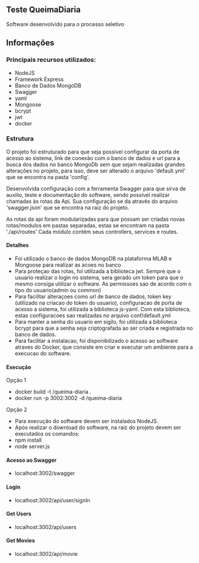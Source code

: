 
## Teste QueimaDiaria ##
Software desenvolvido para o processo seletivo

## Informações ##

### Principais recursos utilizados: ###
* NodeJS
* Framework Express
* Banco de Dados MongoDB
* Swagger
* yaml
* Mongoose
* bcrypt
* jwt
* docker

### Estrutura ###
O projeto foi estruturado para que seja possível configurar da porta de acesso ao sistema,
link de conexão com o banco de dados e url para a busca dos dados no banco MongoDb sem que
sejam realizadas grandes alterações no projeto, para isso, deve ser alterado o arquivo
'default.yml' que se encontra na pasta 'config'.

Desenvolvida configuração com a ferramenta Swagger para que sirva de auxilio, teste e documentação
do software, sendo possível realizar chamadas às rotas da Api. Sua configuração se da através do 
arquivo 'swagger.json' que se encontra na raiz do projeto.

As rotas da api foram modularizadas para que possam ser criadas novas rotas/modulos em pastas 
separadas, estas se encontram na pasta './api/routes'
Cada módulo contém seus controllers, services e routes.

#### Detalhes ####
* Foi utilizado o banco de dados MongoDB na plataforma MLAB e Mongoose para realizar as acoes no banco
* Para proteçao das rotas, foi utilizada a biblioteca jwt. 
  Sempre que o usuario realizar o login no sistema, sera gerado um token para que o mesmo consiga
  utilizar o software.
  As permissoes sao de acordo com o tipo do usuario(admin ou common)
* Para facilitar alteraçoes como url de banco de dados, token key (utilizado na criacao do token do usuario),
  configuracao de porta de acesso a sistema, foi utilizada a biblioteca js-yaml. Com esta biblioteca,
  estas configuracoes sao realizadas no arquivo conf/default.yml
* Para manter a senha do usuario em sigilo, foi utilizada a biblioteca bcrypt para que a senha seja
  criptografada ao ser criada e registrada no banco de dados.
* Para facilitar a instalacao, foi disponibilizado o acesso ao software atraves do Docker, que consiste em 
  criar e executar um ambiente para a execucao do software.

#### Execução ####
Opção 1
 * docker build -t <username>/queima-diaria .
 * docker run -p 3002:3002 -d <username>/queima-diaria

Opção 2
 * Para execução do software devem ser instalados NodeJS.
 * Após realizar o download do software, na raiz do projeto devem ser executados os comandos:
* npm install
* node server.js

#### Acesso ao Swagger ####
* localhost:3002/swagger

#### Login ####
* localhost:3002/api/user/signIn

#### Get Users ####
* localhost:3002/api/users

#### Get Movies ####
* localhost:3002/api/movie
